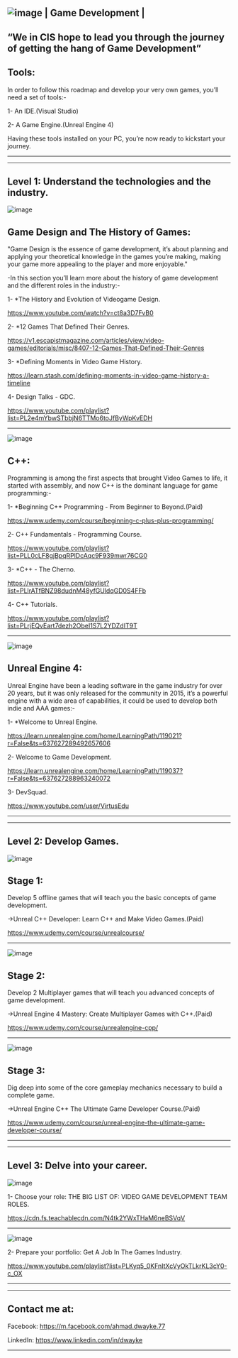 ![image](https://user-images.githubusercontent.com/55784906/127044306-aaac9d5e-e618-4a16-b46c-290b2ed330b0.png)
| Game Development |
---------------------------------------------------------------------------------------
“We in CIS hope to lead you through the journey of getting the hang of Game Development”
----------------------------------------------------------------------------------------


Tools:
-------
In order to follow this roadmap and develop your very own games, you’ll need a set of tools:-

1- An IDE.(Visual Studio)

2- A Game Engine.(Unreal Engine 4)

Having these tools installed on your PC, you’re now ready to kickstart your journey.

----------------------------------------------------------------------------------------
----------------------------------------------------------------------------------------
Level 1: Understand the technologies and the industry.
------------------------------------------------------

![image](https://user-images.githubusercontent.com/55784906/127045188-301da263-e71e-418d-992c-64d2413cd4d1.png)

Game Design and The History of Games:
-------------------------------------
"Game Design is the essence of game development, it’s about planning and applying your theoretical knowledge in the games you’re making, making your game more appealing to        the player and more enjoyable."

-In this section you’ll learn more about the history of game development and the different roles in the industry:-

  1- *The History and Evolution of Videogame Design.
  
  https://www.youtube.com/watch?v=ct8a3D7FvB0

  2- *12 Games That Defined Their Genres.

  https://v1.escapistmagazine.com/articles/view/video-games/editorials/misc/8407-12-Games-That-Defined-Their-Genres

  3- *Defining Moments in Video Game History.
  
  https://learn.stash.com/defining-moments-in-video-game-history-a-timeline

  4- Design Talks - GDC.
  
  https://www.youtube.com/playlist?list=PL2e4mYbwSTbbjN6TTMo6toJfByWpKvEDH

--------------------------------------------------------------------------------------------------------------------------
![image](https://user-images.githubusercontent.com/55784906/127044984-97e1d8a7-5730-4599-a85b-31ce5cca2a1d.png)
 
 C++: 
 -------------------
Programming is among the first aspects that brought Video Games to life, it started with assembly, and now C++ is the dominant language for game programming:-

  1- *Beginning C++ Programming - From Beginner to Beyond.(Paid)
  
  https://www.udemy.com/course/beginning-c-plus-plus-programming/

  2- C++ Fundamentals - Programming Course.
  
  https://www.youtube.com/playlist?list=PLL0cLF8gjBpqRPlDcAqc9F939mwr76CG0

  3- *C++ - The Cherno.
  
  https://www.youtube.com/playlist?list=PLlrATfBNZ98dudnM48yfGUldqGD0S4FFb

  4- C++ Tutorials.
  
  https://www.youtube.com/playlist?list=PLrjEQvEart7dezh2ObeI1S7L2YDZdIT9T
        
------------------------------------------------------------------------------------------------------------------------
![image](https://user-images.githubusercontent.com/55784906/127044901-ea6405b1-fbab-49ed-90db-67f99f9cc5f0.png)

Unreal Engine 4:
-----------------
Unreal Engine have been a leading software in the game industry for over 20 years, but it was only released for the community in 2015, it’s a powerful engine with a wide         area of capabilities, it could be used to develop both indie and AAA games:-

  1- *Welcome to Unreal Engine.
  
  https://learn.unrealengine.com/home/LearningPath/119021?r=False&ts=637627289492657606

  2- Welcome to Game Development.
  
  https://learn.unrealengine.com/home/LearningPath/119037?r=False&ts=637627288963240072

  3- DevSquad.
  
  https://www.youtube.com/user/VirtusEdu
        
----------------------------------------------------------------------------------------------------------------------
----------------------------------------------------------------------------------------------------------------------
Level 2: Develop Games.
-----------------------

![image](https://user-images.githubusercontent.com/55784906/127046699-6a4bc78f-f156-41b0-8be3-2ff920776042.png)
 
Stage 1:
-----------
Develop 5 offline games that will teach you the basic concepts of game development.

  ->Unreal C++ Developer: Learn C++ and Make Video Games.(Paid)
  
  https://www.udemy.com/course/unrealcourse/

---------------------------------------------------------------------------------------------------------------------
![image](https://user-images.githubusercontent.com/55784906/127046730-5acbdacd-2c87-4a83-ac26-402a91b14970.png)
 
 Stage 2:
--------------
Develop 2 Multiplayer games that will teach you advanced concepts of  game development.

  ->Unreal Engine 4 Mastery: Create Multiplayer Games with C++.(Paid)
  
  https://www.udemy.com/course/unrealengine-cpp/

---------------------------------------------------------------------------------------------------------------------
![image](https://user-images.githubusercontent.com/55784906/127046789-618289df-c1ce-4186-beee-21ac8ec696ba.png)
 
 Stage 3:
-------------------
Dig deep into some of the core gameplay mechanics necessary to build a complete game.

  ->Unreal Engine C++ The Ultimate Game Developer Course.(Paid)
  
  https://www.udemy.com/course/unreal-engine-the-ultimate-game-developer-course/
          
--------------------------------------------------------------------------------------------------------------------
--------------------------------------------------------------------------------------------------------------------
Level 3: Delve into your career.
--------------------------------
  
   ![image](https://user-images.githubusercontent.com/55784906/127047221-9e16b9a7-79c3-404c-bad3-ad405a4446dc.png)
      
 1- Choose your role: THE BIG LIST OF: VIDEO GAME DEVELOPMENT TEAM ROLES.
 
   https://cdn.fs.teachablecdn.com/N4tk2YWxTHaM6neBSVqV

-------------------------------------------------------------------------------------------------------------------
   ![image](https://user-images.githubusercontent.com/55784906/127047234-0e8bde84-d881-4ab4-90da-684680f8e3ac.png)
      
 2- Prepare your portfolio: Get A Job In The Games Industry.
  
   https://www.youtube.com/playlist?list=PLKyq5_0KFnItXcVyOkTLkrKL3cY0-c_OX
           
-------------------------------------------------------------------------------------------------------------------------------------------------------------------
-------------------------------------------------------------------------------------------------------------------------------------------------------------------
Contact me at:
--------------
Facebook: https://m.facebook.com/ahmad.dwayke.77

LinkedIn: https://www.linkedin.com/in/dwayke

--------------------------------------
